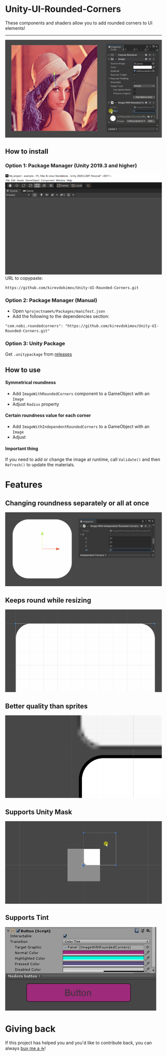 # Unity-UI-Rounded-Corners

These components and shaders allow you to add rounded corners to UI elements!


---

![](title.gif)

## How to install
### Option 1: Package Manager (Unity 2019.3 and higher)
![](how-to-install.gif)
URL to copypaste: 
```
https://github.com/kirevdokimov/Unity-UI-Rounded-Corners.git
```

### Option 2: Package Manager (Manual)
- Open `%projectname%/Packages/manifest.json`
- Add the following to the dependencies section:
```
"com.nobi.roundedcorners": "https://github.com/kirevdokimov/Unity-UI-Rounded-Corners.git"
```

### Option 3: Unity Package
Get `.unitypackage` from [releases](https://github.com/kirevdokimov/Unity-UI-Rounded-Corners/releases)

## How to use
#### Symmetrical roundness
- Add `ImageWithRoundedCorners` component to a GameObject with an `Image`
- Adjust `Radius` property
#### Certain roundness value for each corner
- Add `ImageWithIndependentRoundedCorners` to a GameObject with an `Image`
- Adjust 
#### Important thing
If you need to add or change the image at runtime, call `Validate()` and then `Refresh()` to update the materials.


# Features
## Changing roundness separately or all at once
![](separate-roundness.gif)
## Keeps round while resizing
![](gif-01.gif)
## Better quality than sprites
![](image-00.png)
## Supports Unity Mask
![](gif-02.gif)
## Supports Tint
![](gif-04.gif)

# Giving back
If this project has helped you and you'd like to contribute back, you can always [buy me a ☕](https://ko-fi.com/X8X03ULFQ)!
